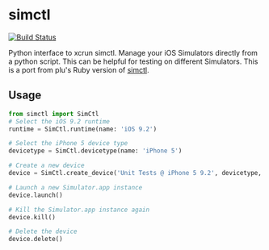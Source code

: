# simctl

[![Build Status](https://travis-ci.org/oliverhu/simctl.svg?branch=master)](https://travis-ci.org/oliberhu/simctl)

Python interface to xcrun simctl. Manage your iOS Simulators directly from a python script. This can be helpful for testing on different Simulators. This is a port from plu's Ruby version of [simctl](https://github.com/plu).

## Usage

```python
from simctl import SimCtl
# Select the iOS 9.2 runtime
runtime = SimCtl.runtime(name: 'iOS 9.2')

# Select the iPhone 5 device type
devicetype = SimCtl.devicetype(name: 'iPhone 5')

# Create a new device
device = SimCtl.create_device('Unit Tests @ iPhone 5 9.2', devicetype, runtime)

# Launch a new Simulator.app instance
device.launch()

# Kill the Simulator.app instance again
device.kill()

# Delete the device
device.delete()

```
